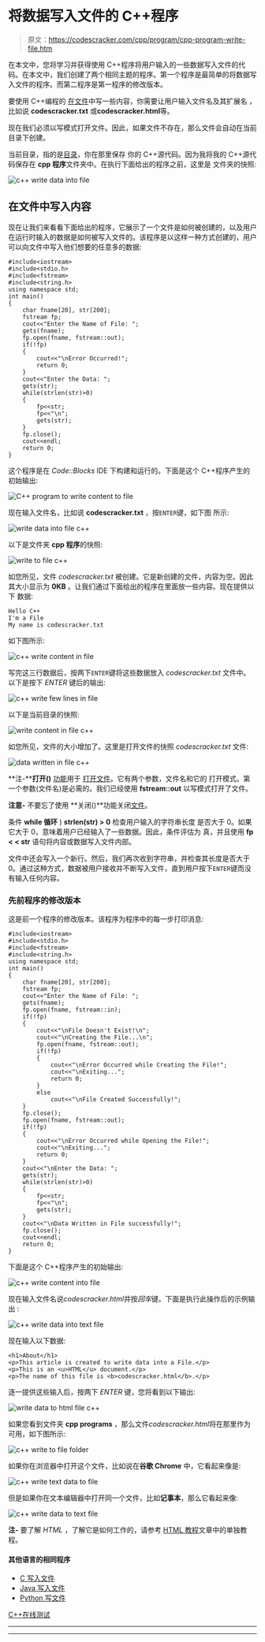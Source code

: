 # 将数据写入文件的 C++程序

> 原文：<https://codescracker.com/cpp/program/cpp-program-write-file.htm>

在本文中，您将学习并获得使用 C++程序将用户输入的一些数据写入文件的代码。在本文中，我们创建了两个相同主题的程序。第一个程序是最简单的将数据写入文件的程序。而第二程序是第一程序的修改版本。

要使用 C++编程的 [在](/cpp/index.htm)[文件](/operating-system/files.htm)中写一些内容，你需要让用户输入文件名及其扩展名 ，比如说 **codescracker.txt** 或**codescracker.html**等。

现在我们必须以写模式打开文件。因此，如果文件不存在，那么文件会自动在当前目录下创建。

当前目录，指的是[目录](/operating-system/directories.htm)，你在那里保存 你的 C++源代码。因为我将我的 C++源代码保存在 **cpp 程序**文件夹中。在执行下面给出的程序之前，这里是 文件夹的快照:

![c++ write data into file](img/9e439985a19cf0d5ba7f28f9c700f91a.png)

## 在文件中写入内容

现在让我们来看看下面给出的程序，它展示了一个文件是如何被创建的，以及用户在运行时输入的数据是如何被写入文件的。该程序是以这样一种方式创建的，用户可以向文件中写入他们想要的任意多的数据:

```
#include<iostream>
#include<stdio.h>
#include<fstream>
#include<string.h>
using namespace std;
int main()
{
    char fname[20], str[200];
    fstream fp;
    cout<<"Enter the Name of File: ";
    gets(fname);
    fp.open(fname, fstream::out);
    if(!fp)
    {
        cout<<"\nError Occurred!";
        return 0;
    }
    cout<<"Enter the Data: ";
    gets(str);
    while(strlen(str)>0)
    {
        fp<<str;
        fp<<"\n";
        gets(str);
    }
    fp.close();
    cout<<endl;
    return 0;
}
```

这个程序是在 *Code::Blocks* IDE 下构建和运行的。下面是这个 C++程序产生的初始输出:

![C++ program to write content to file](img/d991c3955225549289d9d795e831c476.png)

现在输入文件名，比如说 **codescracker.txt** ，按`ENTER`键，如下图 所示:

![write data into file c++](img/bd871ce10cae6feba425cd674a340b00.png)

以下是文件夹 **cpp 程序**的快照:

![write to file c++](img/3052aa152a92f691bde4876196ec33b9.png)

如您所见，文件 *codescracker.txt* 被创建。它是新创建的文件，内容为空。因此 其大小显示为 **0KB** 。让我们通过下面给出的程序在里面放一些内容。现在提供以下 数据:

```
Hello C++
I'm a File
My name is codescracker.txt
```

如下图所示:

![c++ write content in file](img/cd6de4efe68b8ac0381140597f88aec7.png)

写完这三行数据后，按两下`ENTER`键将这些数据放入 *codescracker.txt* 文件中。以下是按下 *ENTER* 键后的输出:

![c++ write few lines in file](img/d3fd2d9545c3b6aa45d1da41d7305ff5.png)

以下是当前目录的快照:

![write content in file c++](img/a117ee834345ce4f97e16cdb7f27d4cd.png)

如您所见，文件的大小增加了。这里是打开文件的快照 *codescracker.txt* 文件:

![data written in file c++](img/a4b368e81b36e2f64b762bd4f087febf.png)

**注-****打开()** [功能](/cpp/cpp-functions.htm)用于 [打开文件](/cpp/cpp-opening-closing-files.htm)。它有两个参数，文件名和它的 打开模式。第一个参数(文件名)是必需的。我们已经使用 **fstream::out** 以写模式打开了文件。

**注意-** 不要忘了使用 **关闭()**功能关闭[文件](/cpp/cpp-opening-closing-files.htm)。

条件 **while 循环** ) **strlen(str) > 0** 检查用户输入的字符串长度 是否大于 0。如果它大于 0，意味着用户已经输入了一些数据。因此，条件评估为 真，并且使用 **fp < < str** 语句将内容或数据写入文件内部。

文件中还会写入一个新行。然后，我们再次收到字符串，并检查其长度是否大于 0。通过这种方式，数据被用户接收并不断写入文件，直到用户按下`ENTER`键而没有输入任何内容。

### 先前程序的修改版本

这是前一个程序的修改版本。该程序为程序中的每一步打印消息:

```
#include<iostream>
#include<stdio.h>
#include<fstream>
#include<string.h>
using namespace std;
int main()
{
    char fname[20], str[200];
    fstream fp;
    cout<<"Enter the Name of File: ";
    gets(fname);
    fp.open(fname, fstream::in);
    if(!fp)
    {
        cout<<"\nFile Doesn't Exist!\n";
        cout<<"\nCreating the File...\n";
        fp.open(fname, fstream::out);
        if(!fp)
        {
            cout<<"\nError Occurred while Creating the File!";
            cout<<"\nExiting...";
            return 0;
        }
        else
            cout<<"\nFile Created Successfully!";
    }
    fp.close();
    fp.open(fname, fstream::out);
    if(!fp)
    {
        cout<<"\nError Occurred while Opening the File!";
        cout<<"\nExiting...";
        return 0;
    }
    cout<<"\nEnter the Data: ";
    gets(str);
    while(strlen(str)>0)
    {
        fp<<str;
        fp<<"\n";
        gets(str);
    }
    cout<<"\nData Written in File successfully!";
    fp.close();
    cout<<endl;
    return 0;
}
```

下面是这个 C++程序产生的初始输出:

![c++ write content into file](img/0e8d162fa9208c6ef95a21c24518e167.png)

现在输入文件名说*codescracker.html*并按*回车*键。下面是执行此操作后的示例输出 :

![c++ write data into text file](img/23c0296fcb38894f51bcc8fdc9e9e7d6.png)

现在输入以下数据:

```
<h1>About</h1>
<p>This article is created to write data into a File.</p>
<p>This is an <u>HTML</u> document.</p>
<p>The name of this file is <b>codescracker.html</b>.</p>
```

逐一提供这些输入后，按两下 *ENTER* 键，您将看到以下输出:

![write data to html file c++](img/fc6c7927d14b4fe6af6d0354b3ea81df.png)

如果您看到文件夹 **cpp programs** ，那么文件*codescracker.html*将在那里作为 可用，如下图所示:

![c++ write to file folder](img/b76419944f1af802b91fc0005ab55daa.png)

如果你在浏览器中打开这个文件，比如说在**谷歌 Chrome** 中，它看起来像是:

![c++ write text data to file](img/0ad772e5703889a41da73a6da57894c1.png)

但是如果你在文本编辑器中打开同一个文件，比如**记事本**，那么它看起来像:

![c++ write data to text file](img/e94fb36f4959a4894ec6654e48448ec3.png)

**注-** 要了解 *HTML* ，了解它是如何工作的，请参考 [HTML 教程](/html/index.htm)文章中的单独教程。

#### 其他语言的相同程序

*   [C 写入文件](/c/program/c-program-write-file.htm)
*   [Java 写入文件](/java/program/java-program-write-to-file.htm)
*   [Python 写文件](/python/program/python-program-write-to-file.htm)

[C++在线测试](/exam/showtest.php?subid=3)

* * *

* * *
